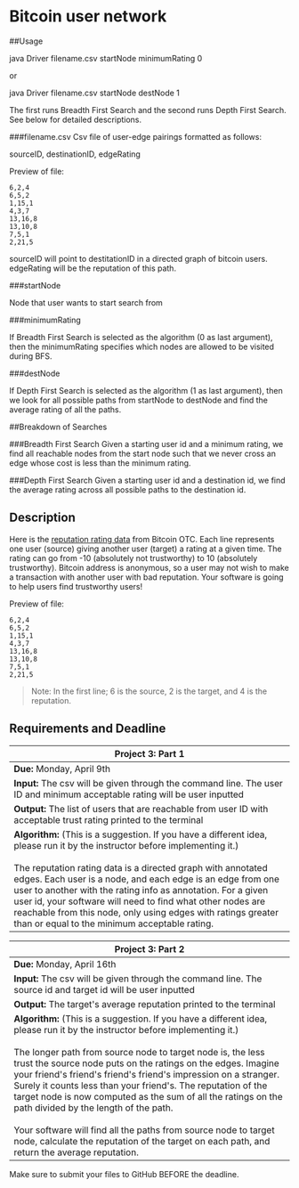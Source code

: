 # Bitcoin user network

##Usage


java Driver filename.csv startNode minimumRating 0

or

java Driver filename.csv startNode destNode 1

The first runs Breadth First Search and the second runs Depth First Search. See below for detailed descriptions.

###filename.csv
Csv file of user-edge pairings formatted as follows: 

sourceID, destinationID, edgeRating

Preview of file:

```
6,2,4
6,5,2
1,15,1
4,3,7
13,16,8
13,10,8
7,5,1
2,21,5
```

sourceID will point to destitationID in a directed graph of bitcoin users. edgeRating will be the reputation of this path.

###startNode

Node that user wants to start search from

###minimumRating

If Breadth First Search is selected as the algorithm (0 as last argument), then the minimumRating specifies which nodes are allowed to be visited during BFS.

###destNode

If Depth First Search is selected as the algorithm (1 as last argument), then we look for all possible paths from startNode to destNode and find the average rating of all the paths.

##Breakdown of Searches

###Breadth First Search
Given a starting user id and a minimum rating, we find all reachable nodes from the start node such that we never cross an edge whose cost is less than the minimum rating.

###Depth First Search
Given a starting user id and a destination id, we find the average rating across all possible paths to the destination id. 

## Description
Here is the [reputation rating data](../master/soc-sign-bitcoinotc_notime.csv "Bitcoin file") from Bitcoin OTC. Each line represents one user (source) giving another user (target) a rating at a given time. The rating can go from -10 (absolutely not trustworthy) to 10 (absolutely trustworthy). Bitcoin address is anonymous, so a user may not wish to make a transaction with another user with bad reputation. Your software is going to help users find trustworthy users!

Preview of file:

```
6,2,4
6,5,2
1,15,1
4,3,7
13,16,8
13,10,8
7,5,1
2,21,5
```
> Note: In the first line; 6 is the source, 2 is the target, and 4 is the reputation.

## Requirements and Deadline
Project 3: Part 1|
-----------------|
**Due:** Monday, April 9th|
**Input:** The csv will be given through the command line. The user ID and minimum acceptable rating will be user inputted|
**Output:** The list of users that are reachable from user ID with acceptable trust rating printed to the terminal|
**Algorithm:** (This is a suggestion. If you have a different idea, please run it by the instructor before implementing it.) <br><br> The reputation rating data is a directed graph with annotated edges. Each user is a node, and each edge is an edge from one user to another with the rating info as annotation. For a given user id, your software will need to find what other nodes are reachable from this node, only using edges with ratings greater than or equal to the minimum acceptable rating.|

Project 3: Part 2|
-----------------|
**Due:** Monday, April 16th|
**Input:** The csv will be given through the command line. The source id and target id will be user inputted|
**Output:** The target's average reputation printed to the terminal|
**Algorithm:** (This is a suggestion. If you have a different idea, please run it by the instructor before implementing it.) <br><br> The longer path from source node to target node is, the less trust the source node puts on the ratings on the edges. Imagine your friend's friend's friend's friend's impression on a stranger. Surely it counts less than your friend's. The reputation of the target node is now computed as the sum of all the ratings on the path divided by the length of the path.<br><br> Your software will find all the paths from source node to target node, calculate the reputation of the target on each path, and return the average reputation.|

Make sure to submit your files to GitHub BEFORE the deadline.
